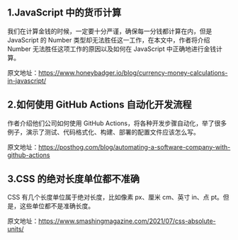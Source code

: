 ## 1.JavaScript 中的货币计算

我们在计算金钱的时候，一定要十分严谨，确保每一分钱都计算在内，但是 JavaScript 的 Number 类型却无法胜任这一工作，在本文中，作者将介绍 Number 无法胜任这项工作的原因以及如何在 JavaScript 中正确地进行金钱计算。

原文地址：https://www.honeybadger.io/blog/currency-money-calculations-in-javascript/

## 2.如何使用 GitHub Actions 自动化开发流程

作者介绍他们公司如何使用 GitHub Actions，将各种开发步骤自动化，举了很多例子，演示了测试、代码格式化、构建、部署的配置文件应该怎么写。

原文地址：https://posthog.com/blog/automating-a-software-company-with-github-actions

## 3.CSS 的绝对长度单位都不准确

CSS 有几个长度单位属于绝对长度，比如像素 px、厘米 cm、英寸 in、点 pt。但是，这些单位都不是准确长度。

原文地址：https://www.smashingmagazine.com/2021/07/css-absolute-units/
